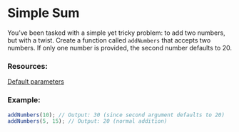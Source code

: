 # Simple Sum

You’ve been tasked with a simple yet tricky problem: to add two numbers, but with a twist. Create a function called `addNumbers` that accepts two numbers. If only one number is provided, the second number defaults to 20.

### Resources:

[Default parameters](https://developer.mozilla.org/en-US/docs/Web/JavaScript/Reference/Functions/Default_parameters)

### Example:

```js
addNumbers(10); // Output: 30 (since second argument defaults to 20)
addNumbers(5, 15); // Output: 20 (normal addition)
```
